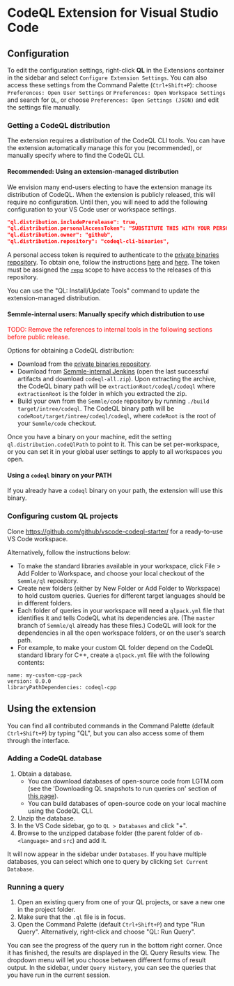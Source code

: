 CodeQL Extension for Visual Studio Code
===

Configuration
---

To edit the configuration settings, right-click **QL** in the Extensions container in the sidebar and select `Configure Extension Settings`.
You can also access these settings from the Command Palette (`Ctrl+Shift+P`): choose `Preferences: Open User Settings` or `Preferences: Open Workspace Settings` and search for `QL`, or choose `Preferences: Open Settings (JSON)` and edit the settings file manually.

### Getting a CodeQL distribution

The extension requires a distribution of the CodeQL CLI tools. You can have the extension automatically manage this for you (recommended), or manually specify where to find the CodeQL CLI.

#### Recommended: Using an extension-managed distribution

We envision many end-users electing to have the extension manage its distribution of CodeQL.
When the extension is publicly released, this will require no configuration.
Until then, you will need to add the following configuration to your VS Code user or workspace settings.

```json
"ql.distribution.includePrerelease": true,
"ql.distribution.personalAccessToken": "SUBSTITUTE THIS WITH YOUR PERSONAL ACCESS TOKEN",
"ql.distribution.owner": "github",
"ql.distribution.repository": "codeql-cli-binaries",
```

A personal access token is required to authenticate to the [private binaries repository](https://github.com/github/codeql-cli-binaries). To obtain one, follow the instructions [here](https://help.github.com/en/github/authenticating-to-github/creating-a-personal-access-token-for-the-command-line) and [here](https://help.github.com/en/github/authenticating-to-github/authorizing-a-personal-access-token-for-use-with-saml-single-sign-on). The token must be assigned the [`repo`](https://developer.github.com/apps/building-oauth-apps/understanding-scopes-for-oauth-apps/) scope to have access to the releases of this repository.

You can use the "QL: Install/Update Tools" command to update the extension-managed distribution.

#### Semmle-internal users: Manually specify which distribution to use

<font color="red">TODO: Remove the references to internal tools in the following sections before public release.</font>

Options for obtaining a CodeQL distribution:
- Download from the [private binaries repository](https://github.com/github/codeql-cli-binaries/releases).
- Download from [Semmle-internal Jenkins](https://jenkins.internal.semmle.com/job/CodeQL-CLI/) (open the last successful artifacts and download `codeql-all.zip`).  Upon extracting the archive, the CodeQL binary path will be `extractionRoot/codeql/codeql` where `extractionRoot` is the folder in which you extracted the zip.
- Build your own from the `Semmle/code` repository by running `./build target/intree/codeql`. The CodeQL binary path will be `codeRoot/target/intree/codeql/codeql`, where `codeRoot` is the root of your `Semmle/code` checkout.

Once you have a binary on your machine, edit the setting `ql.distribution.codeQlPath` to point to it.
This can be set per-workspace, or you can set it in your global user settings to apply to all workspaces you open.

#### Using a `codeql` binary on your PATH

If you already have a `codeql` binary on your path, the extension will use this binary.


### Configuring custom QL projects

Clone https://github.com/github/vscode-codeql-starter/ for a ready-to-use VS Code workspace.

Alternatively, follow the instructions below:
- To make the standard libraries available in your workspace, click File > Add Folder to Workspace, and choose your local checkout of the `Semmle/ql` repository.
- Create new folders (either by New Folder or Add Folder to Workspace) to hold custom queries. Queries for different target languages should be in different folders.
- Each folder of queries in your workspace will need a `qlpack.yml` file that identifies it and tells CodeQL what its dependencies are. (The `master` branch of `Semmle/ql` already has these files.) CodeQL will look for the dependencies in all the open workspace folders, or on the user's search path.
- For example, to make your custom QL folder depend on the CodeQL standard library for C++, create a `qlpack.yml` file with the following contents:
```
name: my-custom-cpp-pack
version: 0.0.0
libraryPathDependencies: codeql-cpp
```


Using the extension
---

You can find all contributed commands in the Command Palette (default `Ctrl+Shift+P`) by typing "QL", but you can also access some of them through the interface.

### Adding a CodeQL database

1. Obtain a database.
   - You can download databases of open-source code from LGTM.com (see the 'Downloading QL snapshots to run queries on' section of [this page](https://lgtm.com/help/lgtm/running-queries-ide)).
   - You can build databases of open-source code on your local machine using the CodeQL CLI.
2. Unzip the database.
2. In the VS Code sidebar, go to `QL > Databases` and click "+".
3. Browse to the unzipped database folder (the parent folder of `db-<language>` and `src`) and add it.

It will now appear in the sidebar under `Databases`. If you have multiple databases, you can select which one to query by clicking `Set Current Database`.

### Running a query

1. Open an existing query from one of your QL projects, or save a new one in the project folder.
2. Make sure that the `.ql` file is in focus.
3. Open the Command Palette (default `Ctrl+Shift+P`) and type "Run Query". Alternatively, right-click and choose "QL: Run Query".

You can see the progress of the query run in the bottom right corner.
Once it has finished, the results are displayed in the QL Query Results view. The dropdown menu will let you choose between different forms of result output.
In the sidebar, under `Query History`, you can see the queries that you have run in the current session.
